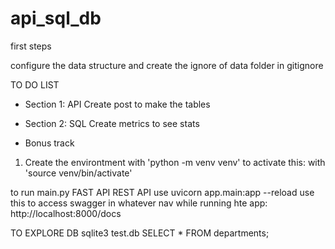 # api_sql_db

first steps

configure the data structure and create the ignore of data folder in gitignore

TO DO LIST

- Section 1: API
Create post to make the tables

- Section 2: SQL
Create metrics to see stats

- Bonus track

1. Create the environtment with
 'python -m venv venv'
 to activate this: with 'source venv/bin/activate'

to run main.py FAST API REST API use
 uvicorn app.main:app --reload
use this to access swagger in whatever nav while running hte app:
 http://localhost:8000/docs


TO EXPLORE DB
sqlite3 test.db
SELECT * FROM departments;
